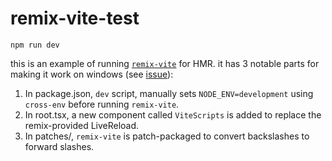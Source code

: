 # remix-vite-test

```console
npm run dev
```

this is an example of running [`remix-vite`](https://github.com/sudomf/remix-vite/issues/6) for HMR. it has 3 notable parts for making it work on windows (see [issue](https://github.com/sudomf/remix-vite/issues/6)):

1. In package.json, `dev` script, manually sets `NODE_ENV=development` using `cross-env` before running `remix-vite`.
2. In root.tsx, a new component called `ViteScripts` is added to replace the remix-provided LiveReload.
3. In patches/, `remix-vite` is patch-packaged to convert backslashes to forward slashes.
